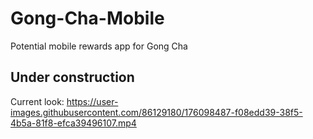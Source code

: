 # Gong-Cha-Mobile
Potential mobile rewards app for Gong Cha
## Under construction
Current look:
https://user-images.githubusercontent.com/86129180/176098487-f08edd39-38f5-4b5a-81f8-efca39496107.mp4
